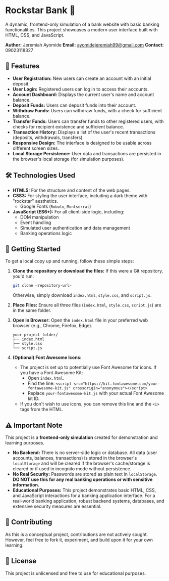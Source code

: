 # Rockstar Bank 🎸

A dynamic, frontend-only simulation of a bank website with basic banking functionalities. This project showcases a modern user interface built with HTML, CSS, and JavaScript.

**Author:** Jeremiah Ayomide
**Email:** ayomidejeremiah99@gmail.com
**Contact:** 09023118327

## 🌟 Features

* **User Registration:** New users can create an account with an initial deposit.
* **User Login:** Registered users can log in to access their accounts.
* **Account Dashboard:** Displays the current user's name and account balance.
* **Deposit Funds:** Users can deposit funds into their account.
* **Withdraw Funds:** Users can withdraw funds, with a check for sufficient balance.
* **Transfer Funds:** Users can transfer funds to other registered users, with checks for recipient existence and sufficient balance.
* **Transaction History:** Displays a list of the user's recent transactions (deposits, withdrawals, transfers).
* **Responsive Design:** The interface is designed to be usable across different screen sizes.
* **Local Storage Persistence:** User data and transactions are persisted in the browser's local storage (for simulation purposes).

## 🛠️ Technologies Used

* **HTML5:** For the structure and content of the web pages.
* **CSS3:** For styling the user interface, including a dark theme with "rockstar" aesthetics.
    * Google Fonts (`Roboto`, `Montserrat`)
* **JavaScript (ES6+):** For all client-side logic, including:
    * DOM manipulation
    * Event handling
    * Simulated user authentication and data management
    * Banking operations logic

## 🚀 Getting Started

To get a local copy up and running, follow these simple steps:

1.  **Clone the repository or download the files:**
    If this were a Git repository, you'd run:
    ```bash
    git clone <repository-url>
    ```
    Otherwise, simply download `index.html`, `style.css`, and `script.js`.

2.  **Place Files:**
    Ensure all three files (`index.html`, `style.css`, `script.js`) are in the same folder.

3.  **Open in Browser:**
    Open the `index.html` file in your preferred web browser (e.g., Chrome, Firefox, Edge).

    ```
    your-project-folder/
    ├── index.html
    ├── style.css
    └── script.js
    ```

4.  **(Optional) Font Awesome Icons:**
    * The project is set up to potentially use Font Awesome for icons. If you have a Font Awesome Kit:
        * Open `index.html`.
        * Find the line: `<script src="https://kit.fontawesome.com/your-fontawesome-kit.js" crossorigin="anonymous"></script>`
        * Replace `your-fontawesome-kit.js` with your actual Font Awesome kit ID.
    * If you don't wish to use icons, you can remove this line and the `<i>` tags from the HTML.

## ⚠️ Important Note

This project is a **frontend-only simulation** created for demonstration and learning purposes.

* **No Backend:** There is no server-side logic or database. All data (user accounts, balances, transactions) is stored in the browser's `localStorage` and will be cleared if the browser's cache/storage is cleared or if used in incognito mode without persistence.
* **No Real Security:** Passwords are stored as plain text in `localStorage`. **DO NOT use this for any real banking operations or with sensitive information.**
* **Educational Purposes:** This project demonstrates basic HTML, CSS, and JavaScript interactions for a banking application interface. For a real-world banking application, robust backend systems, databases, and extensive security measures are essential.

## 🤝 Contributing

As this is a conceptual project, contributions are not actively sought. However, feel free to fork it, experiment, and build upon it for your own learning.

## 📜 License

This project is unlicensed and free to use for educational purposes.